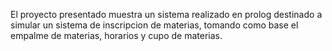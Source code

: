 El proyecto presentado muestra un sistema realizado en prolog destinado  a simular un sistema de inscripcion de materias, tomando como base el empalme de materias, horarios y cupo de materias. 

